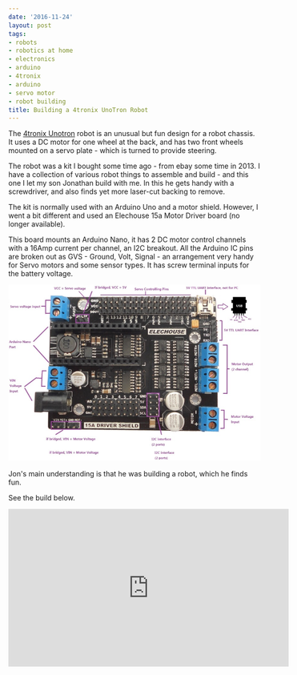 ```yaml
---
date: '2016-11-24'
layout: post
tags:
- robots
- robotics at home
- electronics
- arduino
- 4tronix
- arduino
- servo motor
- robot building
title: Building a 4tronix UnoTron Robot
---
```


The [4tronix Unotron](http://4tronix.co.uk/arduino/4tronix-Unotron.php) robot is an unusual but fun design for a robot chassis. It uses a DC motor for one wheel at the back, and has
two front wheels mounted on a servo plate - which is turned to provide steering.

The robot was a kit I bought some time ago - from ebay some time in 2013. I have a collection of various robot things to assemble
and build - and this one I let my son Jonathan build with me. In this he gets handy with a screwdriver, and also finds yet more laser-cut backing to remove.

The kit is normally used with an Arduino Uno and a motor shield. However, I went a bit different and used an
Elechouse 15a Motor Driver board (no longer available).

This board mounts an Arduino Nano, it has 2 DC motor control channels with a 16Amp current per channel, an I2C breakout. All the Arduino IC pins
are broken out as GVS - Ground, Volt, Signal - an arrangement very handy for Servo motors and some sensor types. It has screw terminal inputs
for the battery voltage.

![Elechouse Board close up](/galleries/elechouse-15ADriverShield_close_up_small.jpg)

Jon's main understanding is that he was building a robot, which he finds fun.

See the build below.

<div class="embed-responsive embed-responsive-16by9">
<iframe width="560" height="315" src="https://www.youtube.com/embed/HXp9rlYAJKk" frameborder="0" allowfullscreen="True"></iframe>
</div>
